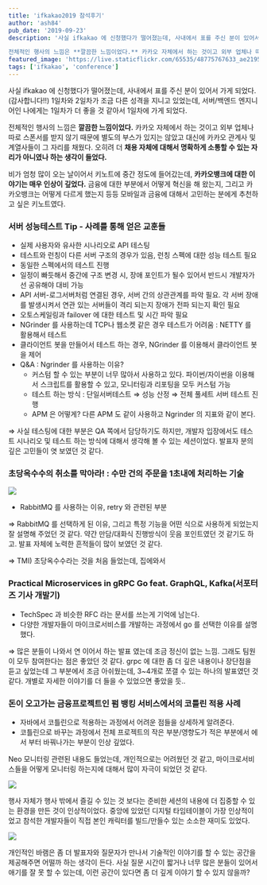 ```yaml
---
title: 'ifkakao2019 참석후기'
author: 'ash84'
pub_date: '2019-09-23'
description: '사실 ifkakao 에 신청했다가 떨어졌는데, 사내에서 표를 주신 분이 있어서 가게 되었다.(감사합니다!!) 1일차와 2일차가 조금 다른 성격을 지니고 있었는데, 서버/백엔드 엔지니어인 나에게는 1일차가 더 좋을 것 같아서 1일차에 가게 되었다. 

전체적인 행사의 느낌은 **깔끔한 느낌이었다.** 카카오 자체에서 하는 것이고 외부 업체나 따로 스폰서를 받지 않기 때문에 별도의 부스가 있지는 않았고 대신에 카카오 관계사 및 계열사들이 그 자리를 채웠다. 오히려 더 **채용 자체에 대해서 명확하게 소통할 수 있는 자리가 아니였나 하는'
featured_image: 'https://live.staticflickr.com/65535/48775767633_ae21956cd8_z.jpg'
tags: ['ifkakao', 'conference']
---
```


사실 ifkakao 에 신청했다가 떨어졌는데, 사내에서 표를 주신 분이 있어서 가게 되었다.(감사합니다!!) 1일차와 2일차가 조금 다른 성격을 지니고 있었는데, 서버/백엔드 엔지니어인 나에게는 1일차가 더 좋을 것 같아서 1일차에 가게 되었다. 

전체적인 행사의 느낌은 **깔끔한 느낌이었다.** 카카오 자체에서 하는 것이고 외부 업체나 따로 스폰서를 받지 않기 때문에 별도의 부스가 있지는 않았고 대신에 카카오 관계사 및 계열사들이 그 자리를 채웠다. 오히려 더 **채용 자체에 대해서 명확하게 소통할 수 있는 자리가 아니였나 하는 생각이 들었다.** 

비가 엄청 많이 오는 날이어서 키노트에 중간 정도에 들어갔는데, **카카오뱅크에 대한 이야기는 매우 인상이 깊었다.** 금융에 대한 부분에서 어떻게 혁신을 해 왔는지, 그리고 카카오뱅크는 어떻게 다르게 했는지 등등 모바일과 금융에 대해서 고민하는 분에게 추천하고 싶은 키노트였다. 

### **서버 성능테스트 Tip - 사례를 통해 얻은 교훈들**

- 실제 사용자와 유사한 시나리오로 API 테스팅
- 테스트와 런칭이 다른 서버 구조의 경우가 있음, 런칭 스펙에 대한 성능 테스트 필요
- 동일한 스펙에서의 테스트 진행
- 일정이 빠듯해서 중간에 구조 변경 시, 장애 포인트가 될수 있어서 반드시 개발자가 선 공유해야 대비 가능
- API 서버-로그서버처럼 연결된 경우, 서버 간의 상관관계를 파악 필요. 각 서버 장애를 발생시켜서 연관 있는 서버들이 격리 되는지 장애가 전파 되는지 확인 필요
- 오토스케일링과 failover 에 대한 테스트 및 시간 파악 필요
- NGrinder 를 사용하는데 TCP나 웹소켓 같은 경우 테스트가 어려움 : NETTY 를 활용해서 테스트
- 클라이언트 봇을 만들어서 테스트 하는 경우, NGrinder 를 이용해서 클라이언트 봇을 제어
- Q&A : Ngrinder 를 사용하는 이유?
    - 커스텀 할 수 있는 부분이 너무 많아서 사용하고 있다. 파이썬/자이썬을 이용해서 스크립트를 활용할 수 있고, 모니터링과 리포팅을 모두 커스텀 가능
    - 테스트 하는 방식 : 단일서버테스트 ⇒ 성능 산정 ⇒ 전체 풀세트 서버 테스트 진행
    - APM 은 어떻게? 다른 APM 도 같이 사용하고 Ngrinder 의 지표와 같이 본다.

⇒ 사실 테스팅에 대한 부분은 QA 쪽에서 담당하기도 하지만, 개발자 입장에서도 테스트 시나리오 및 테스트 하는 방식에 대해서 생각해 볼 수 있는 세션이었다. 발표자 분의 깊은 고민들이 엿 보였던 것 같다. 

### 초당옥수수의 취소를 막아라! : 수만 건의 주문을 1초내에 처리하는 기술

![](https://live.staticflickr.com/65535/48776305367_fd94b3a28b_z.jpg)

- RabbitMQ 를 사용하는 이유, retry 와 관련된 부분

⇒ RabbitMQ 를 선택하게 된 이유, 그리고 특정 기능을 어떤 식으로 사용하게 되었는지 잘 설명해 주었던 것 같다. 약간 만담/대화식 진행방식이 웃음 포인트였던 것 같기도 하고. 발표 자체에 노력한 흔적들이 많이 보였던 것 같다. 

⇒ TMI) 초당옥수수라는 것을 처음 들었는데, 집에와서 

### Practical Microservices in gRPC Go feat. GraphQL, Kafka(서포터즈 기사 개발기)

- TechSpec 과 비슷한 RFC 라는 문서를 쓰는게 기억에 남는다.
- 다양한 개발자들이 마이크로서비스를 개발하는 과정에서 go 를 선택한 이유를 설명했다.

⇒ 많은 분들이 나와서 연 이어서 하는 발표 였는데 조금 정신이 없는 느낌. 그래도 팀원이 모두 참여한다는 점은 좋았던 것 같다. grpc 에 대한 좀 더 깊은 내용이나 장단점을 듣고 싶었는데 그 부분에서 조금 아쉬웠는데, 3~4개로 쪼갤 수 있는 하나의 발표였던 것 같다. 개별로 자세한 이야기를 더 들을 수 있었으면 좋았을 듯.. 

### **돈이 오고가는 금융프로젝트인 펌 뱅킹 서비스에서의 코틀린 적용 사례**

- 자바에서 코틀린으로 적용하는 과정에서 어려운 점들을 상세하게 알려준다.
- 코틀린으로 바꾸는 과정에서 전체 프로젝트의 작은 부분/영향도가 적은 부분에서 에서 부터 바꿔나가는 부분이 인상 깊었다.

 

Neo 모니터링 관련된 내용도 들었는데, 개인적으로는 어려웠던 것 같고, 마이크로서비스들을 어떻게 모니터링 하는지에 대해서 많이 자극이 되었던 것 같다. 

![](https://live.staticflickr.com/65535/48776304762_9115fa5fbd_z.jpg)

행사 자체가 행사 밖에서 즐길 수 있는 것 보다는 준비한 세션의 내용에 더 집중할 수 있는 환경을 만든 것이 인상적이었다. 중앙에 있었던 디지털 타임테이블이 가장 인상적이었고 참석한 개발자들이 직접 본인 캐릭터를 빌드/만들수 있는 소소한 재미도 있었다.  

![](https://live.staticflickr.com/65535/48776305547_356495312e_z.jpg)

개인적인 바램은 좀 더 발표자와 질문자가 만나서 기술적인 이야기를 할 수 있는 공간을 제공해주면 어떨까 하는 생각이 든다. 사실 질문 시간이 짧거나 너무 많은 분들이 있어서 애기를 잘 못 할 수 있는데, 이런 공간이 있다면 좀 더 깊게 이야기 할 수 있지 않을까?
